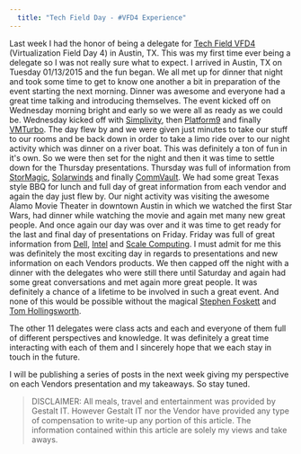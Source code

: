 ```yaml
---
  title: "Tech Field Day - #VFD4 Experience"
---
```


Last week I had the honor of being a delegate for [Tech Field VFD4](http://techfieldday.com/event/vfd4/ "http\://techfieldday.com/event/vfd4/")
(Virtualization Field Day 4) in Austin, TX. This was my first time ever being
a delegate so I was not really sure what to expect. I arrived in Austin, TX
on Tuesday 01/13/2015 and the fun began. We all met up for dinner that night
and took some time to get to know one another a bit in preparation of the event
starting the next morning. Dinner was awesome and everyone had a great time
talking and introducing themselves. The event kicked off on Wednesday morning
bright and early so we were all as ready as we could be. Wednesday kicked off with
[Simplivity](https://www.simplivity.com/ "https\://www.simplivity.com/"),
then [Platform9](http://platform9.com/ "http\://platform9.com/") and
finally [VMTurbo](http://vmturbo.com/ "http\://vmturbo.com/"). The day
flew by and we were given just minutes to take our stuff to our rooms
and be back down in order to take a limo ride over to our night activity
which was dinner on a river boat. This was definitely a ton of fun in
it's own. So we were then set for the night and then it was time to
settle down for the Thursday presentations. Thursday was full of information from
[StorMagic](http://stormagic.com/ "http\://stormagic.com/"),
[Solarwinds](http://www.solarwinds.com/ "http\://www.solarwinds.com/")
and finally [CommVault](http://www.commvault.com/ "http\://www.commvault.com/"). We
had some great Texas style BBQ for lunch and full day of great information from
each vendor and again the day just flew by. Our night activity was visiting the
awesome Alamo Movie Theater in downtown Austin in which we watched the first
Star Wars, had dinner while watching the movie and again met many new great
people. And once again our day was over and it was time to get ready for the
last and final day of presentations on Friday. Friday was full of great
information from [Dell](http://www.dell.com/ "http\://www.dell.com/"),
[Intel](http://www.intel.com/ "http\://www.intel.com/") and [Scale Computing](http://www.scalecomputing.com/ "http\://www.scalecomputing.com/").
I must admit for me this was definitely the most exciting day in regards
to presentations and new information on each Vendors products. We then
capped off the night with a dinner with the delegates who were still
there until Saturday and again had some great conversations and met
again more great people. It was definitely a chance of a lifetime to be
involved in such a great event. And none of this would be possible
without the magical [Stephen Foskett](https://twitter.com/sfoskett "@sfoskett")
and [Tom Hollingsworth](https://twitter.com/networkingnerd "@networkingnerd").

The other 11 delegates were class acts and each and everyone of them
full of different perspectives and knowledge. It was definitely a great
time interacting with each of them and I sincerely hope that we each
stay in touch in the future.

I will be publishing a series of posts in the next week giving my
perspective on each Vendors presentation and my takeaways. So stay
tuned.

> DISCLAIMER:
> All meals, travel and entertainment was provided by Gestalt IT. However
> Gestalt IT nor the Vendor have provided any type of compensation to
> write-up any portion of this article. The information contained within
> this article are solely my views and take aways.

